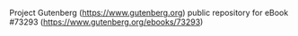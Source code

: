 Project Gutenberg (https://www.gutenberg.org) public repository for
eBook #73293 (https://www.gutenberg.org/ebooks/73293)
